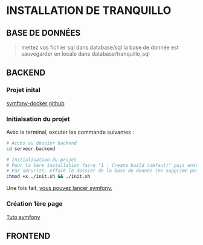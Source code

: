 # INSTALLATION DE TRANQUILLO

## BASE DE DONNÉES

> mettez vos fichier sql dans database/sql
> la base de donnée est sauvegarder en locale dans database/tranquillo_sql

## BACKEND

### Projet inital

[symfony-docker github](https://github.com/dunglas/symfony-docker/)

### Initialsation du projet

Avec le terminal, excuter les commande suivantes :

```bash
# Accès au dossier backend
cd serveur-backend

# Initialisation du projet
# Pour la 1ère installation faire "1 : Create build (defaut)" puis entrée
# Par sécurité, effacé le dossier de la base de donnée (ne supprime pas le dossier sql)
chmod +x ./init.sh && ./init.sh
```

Une fois fait, [vous pouvez lancer symfony.](https://localhost:443)

### Création 1ère page

[Tuto symfony](https://symfony.com/doc/current/page_creation.html)

## FRONTEND
